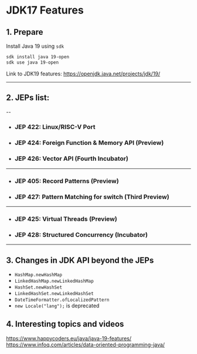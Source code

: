 # JDK17 Features

## 1. Prepare

Install Java 19 using `sdk`

```bash
sdk install java 19-open
sdk use java 19-open
```

Link to JDK19 features: https://openjdk.java.net/projects/jdk/19/

---

## 2. JEPs list:
--
* ### JEP 422: Linux/RISC-V Port
* ### JEP 424: Foreign Function & Memory API (Preview)
* ### JEP 426: Vector API (Fourth Incubator)
---
* ### JEP 405: Record Patterns (Preview)
* ### JEP 427: Pattern Matching for switch (Third Preview)
---
* ### JEP 425: Virtual Threads (Preview)
* ### JEP 428: Structured Concurrency (Incubator)
---

## 3. Changes in JDK API beyond the JEPs
- `HashMap.newHashMap`
- `LinkedHashMap.newLinkedHashMap`
- `HashSet.newHashSet`
- `LinkedHashSet.newLinkedHashSet`
- `DateTimeFormatter.ofLocalizedPattern`
- `new Locale("lang");` is deprecated
## 4. Interesting topics and videos
https://www.happycoders.eu/java/java-19-features/
https://www.infoq.com/articles/data-oriented-programming-java/
